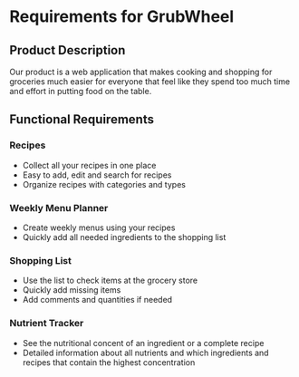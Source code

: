 # Requirements for GrubWheel
## Product Description

Our product is a web application that makes cooking and shopping for groceries much easier for everyone that feel like they spend too much time and effort in putting food on the table. 

## Functional Requirements

### Recipes
- Collect all your recipes in one place
- Easy to add, edit and search for recipes
- Organize recipes with categories and types

### Weekly Menu Planner
- Create weekly menus using your recipes
- Quickly add all needed ingredients to the shopping list

### Shopping List
- Use the list to check items at the grocery store
- Quickly add missing items
- Add comments and quantities if needed

### Nutrient Tracker
- See the nutritional concent of an ingredient or a complete recipe
- Detailed information about all nutrients and which ingredients and recipes that contain the highest concentration
